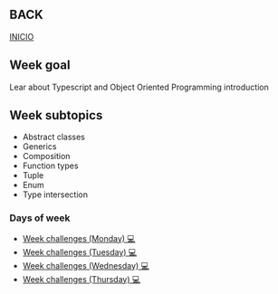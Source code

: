## BACK
<a href="https://github.com/Lesdith/core-code-from-scratch-readme"> INICIO </a>

<H2>Week goal</H2>
Lear about Typescript and Object Oriented Programming introduction
<H2>Week subtopics</H2>

  <ul>
   <li> Abstract classes</li>
   <li> Generics</li>
   <li> Composition</li>
   <li> Function types</li>
   <li> Tuple</li>
   <li> Enum</li>
   <li> Type intersection</li>
</ul>
 
 ### Days of week
 <ul>
 <li>
<a href=""> Week challenges (Monday) 💻 </a>
 </li>
  <li>
<a href=""> Week challenges (Tuesday) 💻 </a>
 </li>
  <li>
<a href=""> Week challenges (Wednesday) 💻 </a>
 </li>
  <li>
<a href=""> Week challenges (Thursday) 💻 </a>
 </li>
 </ul>







